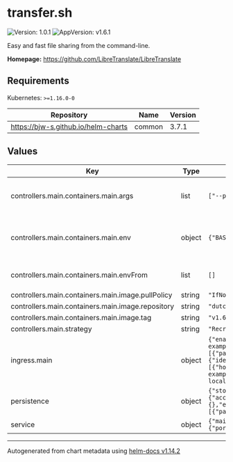 # transfer.sh

![Version: 1.0.1](https://img.shields.io/badge/Version-1.0.1-informational?style=flat-square) ![AppVersion: v1.6.1](https://img.shields.io/badge/AppVersion-v1.6.1-informational?style=flat-square)

Easy and fast file sharing from the command-line.

**Homepage:** <https://github.com/LibreTranslate/LibreTranslate>

## Requirements

Kubernetes: `>=1.16.0-0`

| Repository | Name | Version |
|------------|------|---------|
| https://bjw-s.github.io/helm-charts | common | 3.7.1 |

## Values

| Key | Type | Default | Description |
|-----|------|---------|-------------|
| controllers.main.containers.main.args | list | `["--provider=local"]` | Arguments to pass to the container. you can change the provider to s3, gdrive, etc. by setting the --provider flag. See https://github.com/dutchcoders/transfer.sh |
| controllers.main.containers.main.env | object | `{"BASEDIR":"/storage"}` | Environment variables to set in the container. transfer.sh supports environment variables to customize its behavior. For more information, see https://github.com/dutchcoders/transfer.sh |
| controllers.main.containers.main.envFrom | list | `[]` | Environment variables from secrets or config maps. This is useful for sensitive information like API keys, passwords, etc. |
| controllers.main.containers.main.image.pullPolicy | string | `"IfNotPresent"` | image pull policy |
| controllers.main.containers.main.image.repository | string | `"dutchcoders/transfer.sh"` | image repository |
| controllers.main.containers.main.image.tag | string | `"v1.6.1-noroot"` | image tag |
| controllers.main.strategy | string | `"Recreate"` |  |
| ingress.main | object | `{"enabled":false,"hosts":[{"host":"chart-example.local","paths":[{"path":"/","pathType":"Prefix","service":{"identifier":"main","port":"http"}}]}],"tls":[{"hosts":["chart-example.local"],"secretName":"tls-chart-example-local"}]}` | Enable and configure ingress settings for the chart under this key. |
| persistence | object | `{"storage":{"accessMode":"ReadWriteOnce","annotations":{},"enabled":false,"globalMounts":[{"path":"/storage"}],"size":"10Gi"}}` | Configure persistence settings for the chart under this key. |
| service | object | `{"main":{"controller":"main","ports":{"http":{"port":80,"protocol":"TCP","targetPort":8080}}}}` | Configures service settings for the chart. |

----------------------------------------------
Autogenerated from chart metadata using [helm-docs v1.14.2](https://github.com/norwoodj/helm-docs/releases/v1.14.2)
